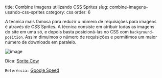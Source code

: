 title: Combine imagens utilizando CSS Sprites
slug: combine-imagens-usando-css-sprites
category: css
order: 6

A técnica mais famosa para reduzir o número de requisições para imagens é através de CSS Sprites. A técnica consiste em atribuir todas as imagens do site em uma só, e depois basta posicioná-las no CSS com `background-position`. Assim dimuimos o número de requisições e permitimos um maior número de downloads em paralelo.

![image](http://www.google.com/images/nav_logo83.png)

Dica: [Sprite Cow](http://www.spritecow.com/)

`Referência:` [Google Speed](http://code.google.com/speed/page-speed/docs/rtt.html#SpriteImages)